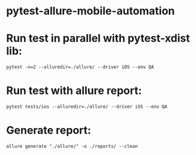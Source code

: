 # pytest-allure-mobile-automation

# Run test in parallel with pytest-xdist lib:
    pytest -n=2 --alluredir=./allure/ --driver iOS --env QA

# Run test with allure report:
    pytest tests/ios --alluredir=./allure/ --driver iOS --env QA

# Generate report:
    allure generate "./allure/" -o ./reports/ --clean